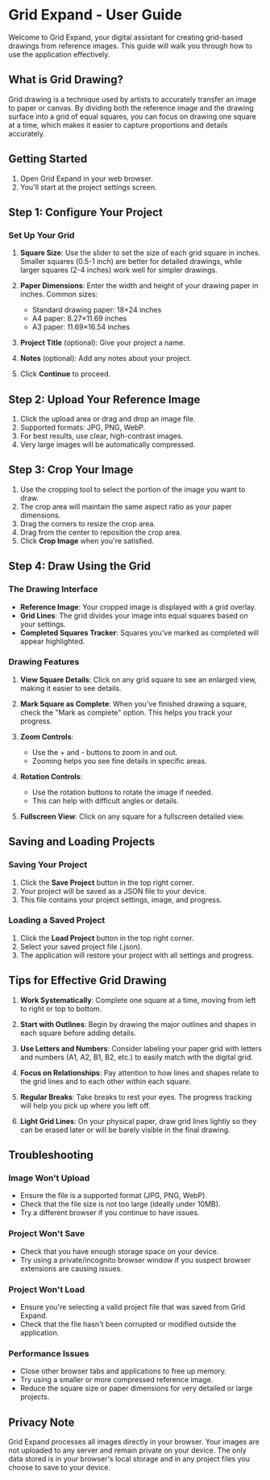 # Grid Expand - User Guide

Welcome to Grid Expand, your digital assistant for creating grid-based drawings from reference images. This guide will walk you through how to use the application effectively.

## What is Grid Drawing?

Grid drawing is a technique used by artists to accurately transfer an image to paper or canvas. By dividing both the reference image and the drawing surface into a grid of equal squares, you can focus on drawing one square at a time, which makes it easier to capture proportions and details accurately.

## Getting Started

1. Open Grid Expand in your web browser.
2. You'll start at the project settings screen.

## Step 1: Configure Your Project

### Set Up Your Grid

1. **Square Size**: Use the slider to set the size of each grid square in inches. Smaller squares (0.5-1 inch) are better for detailed drawings, while larger squares (2-4 inches) work well for simpler drawings.

2. **Paper Dimensions**: Enter the width and height of your drawing paper in inches. Common sizes:
   - Standard drawing paper: 18×24 inches
   - A4 paper: 8.27×11.69 inches
   - A3 paper: 11.69×16.54 inches

3. **Project Title** (optional): Give your project a name.

4. **Notes** (optional): Add any notes about your project.

5. Click **Continue** to proceed.

## Step 2: Upload Your Reference Image

1. Click the upload area or drag and drop an image file.
2. Supported formats: JPG, PNG, WebP.
3. For best results, use clear, high-contrast images.
4. Very large images will be automatically compressed.

## Step 3: Crop Your Image

1. Use the cropping tool to select the portion of the image you want to draw.
2. The crop area will maintain the same aspect ratio as your paper dimensions.
3. Drag the corners to resize the crop area.
4. Drag from the center to reposition the crop area.
5. Click **Crop Image** when you're satisfied.

## Step 4: Draw Using the Grid

### The Drawing Interface

- **Reference Image**: Your cropped image is displayed with a grid overlay.
- **Grid Lines**: The grid divides your image into equal squares based on your settings.
- **Completed Squares Tracker**: Squares you've marked as completed will appear highlighted.

### Drawing Features

1. **View Square Details**: Click on any grid square to see an enlarged view, making it easier to see details.

2. **Mark Square as Complete**: When you've finished drawing a square, check the "Mark as complete" option. This helps you track your progress.

3. **Zoom Controls**: 
   - Use the + and - buttons to zoom in and out.
   - Zooming helps you see fine details in specific areas.

4. **Rotation Controls**:
   - Use the rotation buttons to rotate the image if needed.
   - This can help with difficult angles or details.

5. **Fullscreen View**: Click on any square for a fullscreen detailed view.

## Saving and Loading Projects

### Saving Your Project

1. Click the **Save Project** button in the top right corner.
2. Your project will be saved as a JSON file to your device.
3. This file contains your project settings, image, and progress.

### Loading a Saved Project

1. Click the **Load Project** button in the top right corner.
2. Select your saved project file (.json).
3. The application will restore your project with all settings and progress.

## Tips for Effective Grid Drawing

1. **Work Systematically**: Complete one square at a time, moving from left to right or top to bottom.

2. **Start with Outlines**: Begin by drawing the major outlines and shapes in each square before adding details.

3. **Use Letters and Numbers**: Consider labeling your paper grid with letters and numbers (A1, A2, B1, B2, etc.) to easily match with the digital grid.

4. **Focus on Relationships**: Pay attention to how lines and shapes relate to the grid lines and to each other within each square.

5. **Regular Breaks**: Take breaks to rest your eyes. The progress tracking will help you pick up where you left off.

6. **Light Grid Lines**: On your physical paper, draw grid lines lightly so they can be erased later or will be barely visible in the final drawing.

## Troubleshooting

### Image Won't Upload

- Ensure the file is a supported format (JPG, PNG, WebP).
- Check that the file size is not too large (ideally under 10MB).
- Try a different browser if you continue to have issues.

### Project Won't Save

- Check that you have enough storage space on your device.
- Try using a private/incognito browser window if you suspect browser extensions are causing issues.

### Project Won't Load

- Ensure you're selecting a valid project file that was saved from Grid Expand.
- Check that the file hasn't been corrupted or modified outside the application.

### Performance Issues

- Close other browser tabs and applications to free up memory.
- Try using a smaller or more compressed reference image.
- Reduce the square size or paper dimensions for very detailed or large projects.

## Privacy Note

Grid Expand processes all images directly in your browser. Your images are not uploaded to any server and remain private on your device. The only data stored is in your browser's local storage and in any project files you choose to save to your device. 
